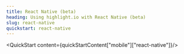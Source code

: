 ```yaml
---
title: React Native (beta)
heading: Using highlight.io with React Native (beta)
slug: react-native
quickstart: react-native
---
```


<QuickStart content={quickStartContent["mobile"]["react-native"]}/>

